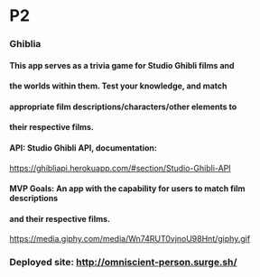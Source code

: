 # P2
### Ghiblia
#### This app serves as a trivia game for Studio Ghibli films and 
#### the worlds within them. Test your knowledge, and match 
#### appropriate film descriptions/characters/other elements to 
#### their respective films. 



#### API: Studio Ghibli API, documentation:
https://ghibliapi.herokuapp.com/#section/Studio-Ghibli-API

#### MVP Goals: An app with the capability for users to match film descriptions
#### and their respective films.

https://media.giphy.com/media/Wn74RUT0vjnoU98Hnt/giphy.gif

### Deployed site: http://omniscient-person.surge.sh/
